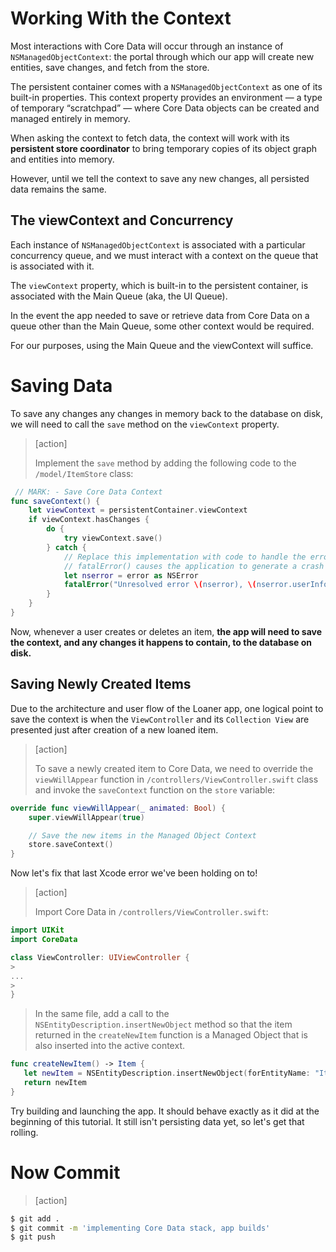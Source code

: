 # Working With the Context

Most interactions with Core Data will occur through an instance of `NSManagedObjectContext`: the portal through which our app will create new entities, save changes, and fetch from the store.

The persistent container comes with a `NSManagedObjectContext` as one of its built-in properties. This context property provides an environment — a type of temporary “scratchpad” — where Core Data objects can be created and managed entirely in memory.

When asking the context to fetch data, the context will work with its **persistent store coordinator** to bring temporary copies of its object graph and entities into memory.

However, until we tell the context to save any new changes, all persisted data remains the same.

## The viewContext and Concurrency
Each instance of `NSManagedObjectContext` is associated with a particular concurrency queue, and we must interact with a context on the queue that is associated with it.

The `viewContext` property, which is built-in to the persistent container, is associated with the Main Queue (aka, the UI Queue).

In the event the app needed to save or retrieve data from Core Data on a queue other than the Main Queue, some other context would be required.

For our purposes, using the Main Queue and the viewContext will suffice.

# Saving Data

To save any changes any changes in memory back to the database on disk, we will need to call the `save` method on the `viewContext` property.

> [action]
>
> Implement the `save` method by adding the following code to the `/model/ItemStore` class:
>
```swift
 // MARK: - Save Core Data Context    
func saveContext() {
    let viewContext = persistentContainer.viewContext
    if viewContext.hasChanges {
        do {
            try viewContext.save()
        } catch {
            // Replace this implementation with code to handle the error appropriately.
            // fatalError() causes the application to generate a crash log and terminate. You should not use this function in a shipping application, although it may be useful during development.
            let nserror = error as NSError
            fatalError("Unresolved error \(nserror), \(nserror.userInfo)")
        }
    }
}
```

Now, whenever a user creates or deletes an item, **the app will need to save the context, and any changes it happens to contain, to the database on disk.**

## Saving Newly Created Items

Due to the architecture and user flow of the Loaner app, one logical point to save the context is when the `ViewController` and its `Collection View` are presented just after creation of a new loaned item.

> [action]
>
> To save a newly created item to Core Data, we need to override the `viewWillAppear` function in `/controllers/ViewController.swift` class and invoke the `saveContext` function on the `store` variable:
>
```swift
override func viewWillAppear(_ animated: Bool) {
    super.viewWillAppear(true)

    // Save the new items in the Managed Object Context
    store.saveContext()
}
```

Now let's fix that last Xcode error we've been holding on to!

> [action]
>
> Import Core Data in `/controllers/ViewController.swift`:
>
```swift
import UIKit
import CoreData

class ViewController: UIViewController {
>
...
>
}
```
>
> In the same file, add a call to the `NSEntityDescription.insertNewObject` method so that the item returned in the `createNewItem` function is a Managed Object that is also inserted into the active context.
>
```swift
func createNewItem() -> Item {
   let newItem = NSEntityDescription.insertNewObject(forEntityName: "Item", into: store.persistentContainer.viewContext) as! Item
   return newItem
}
```

Try building and launching the app. It should behave exactly as it did at the beginning of this tutorial. It still isn't persisting data yet, so let's get that rolling.

# Now Commit

>[action]
>
```bash
$ git add .
$ git commit -m 'implementing Core Data stack, app builds'
$ git push
```
